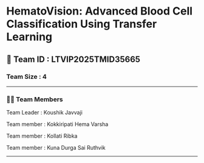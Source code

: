 # HematoVision: Advanced Blood Cell Classification Using Transfer Learning

## 🧠 Team ID : LTVIP2025TMID35665

### Team Size : 4
---
### 👨‍💻 Team Members
Team Leader : Koushik Javvaji

Team member : Kokkiripati Hema Varsha

Team member : Kollati Ribka

Team member : Kuna Durga Sai Ruthvik

---
